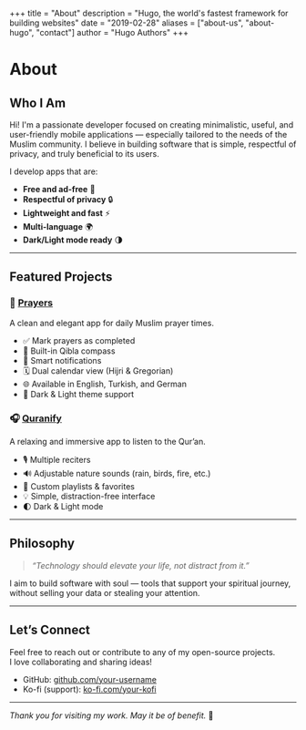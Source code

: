 +++
title = "About"
description = "Hugo, the world's fastest framework for building websites"
date = "2019-02-28"
aliases = ["about-us", "about-hugo", "contact"]
author = "Hugo Authors"
+++

# About

## Who I Am

Hi! I'm a passionate developer focused on creating minimalistic, useful, and user-friendly mobile applications — especially tailored to the needs of the Muslim community. I believe in building software that is simple, respectful of privacy, and truly beneficial to its users.

I develop apps that are:

- **Free and ad-free** 🙌  
- **Respectful of privacy** 🔒  
- **Lightweight and fast** ⚡  
- **Multi-language** 🌍  
- **Dark/Light mode ready** 🌗  

---

## Featured Projects

### 📱 **[Prayers](/projects)**
A clean and elegant app for daily Muslim prayer times.

- ✅ Mark prayers as completed
- 🧭 Built-in Qibla compass
- 🔔 Smart notifications
- 🗓️ Dual calendar view (Hijri & Gregorian)
- 🌐 Available in English, Turkish, and German
- 🌙 Dark & Light theme support

### 🎧 **[Quranify](/projects)**
A relaxing and immersive app to listen to the Qur’an.

- 🎙️ Multiple reciters
- 🔊 Adjustable nature sounds (rain, birds, fire, etc.)
- 📂 Custom playlists & favorites
- 💡 Simple, distraction-free interface
- 🌓 Dark & Light mode

---

## Philosophy

> _“Technology should elevate your life, not distract from it.”_

I aim to build software with soul — tools that support your spiritual journey, without selling your data or stealing your attention.

---

## Let’s Connect

Feel free to reach out or contribute to any of my open-source projects.  
I love collaborating and sharing ideas!

- GitHub: [github.com/your-username](https://github.com/your-username)
- Ko-fi (support): [ko-fi.com/your-kofi](https://ko-fi.com/your-kofi)

---

_Thank you for visiting my work. May it be of benefit._ 🌿
